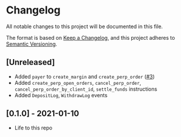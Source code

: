 # Changelog

All notable changes to this project will be documented in this file.

The format is based on [Keep a Changelog](https://keepachangelog.com/en/1.0.0/),
and this project adheres to [Semantic Versioning](https://semver.org/spec/v2.0.0.html).

## [Unreleased]

- Added `payer` to `create_margin` and `create_perp_order` ([#3](https://github.com/01protocol/zo-abi/pull/3))
- Added `create_perp_open_orders`, `cancel_perp_order`, `cancel_perp_order_by_client_id`, `settle_funds` instructions
- Added `DepositLog`, `WithdrawLog` events

## [0.1.0] - 2021-01-10

- Life to this repo
